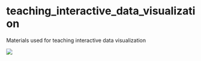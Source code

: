 # teaching_interactive_data_visualization
Materials used for teaching interactive data visualization


![](https://imgur.com/6BsGiXU.gif)

